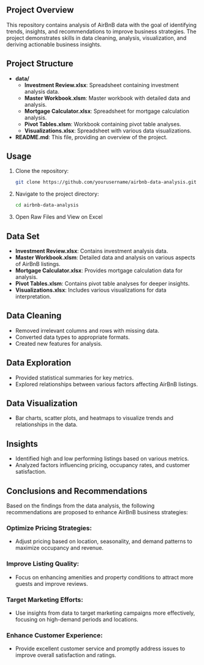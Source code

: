 ## Project Overview
This repository contains analysis of AirBnB data with the goal of identifying trends, insights, and recommendations to improve business strategies. The project demonstrates skills in data cleaning, analysis, visualization, and deriving actionable business insights.

## Project Structure
- **data/**
  - **Investment Review.xlsx**: Spreadsheet containing investment analysis data.
  - **Master Workbook.xlsm**: Master workbook with detailed data and analysis.
  - **Mortgage Calculator.xlsx**: Spreadsheet for mortgage calculation analysis.
  - **Pivot Tables.xlsm**: Workbook containing pivot table analyses.
  - **Visualizations.xlsx**: Spreadsheet with various data visualizations.
- **README.md**: This file, providing an overview of the project.

## Usage
1. Clone the repository:
   ```bash
   git clone https://github.com/yourusername/airbnb-data-analysis.git
2. Navigate to the project directory:
   ```bash
   cd airbnb-data-analysis
3. Open Raw Files and View on Excel

## Data Set
- **Investment Review.xlsx**: Contains investment analysis data.
- **Master Workbook.xlsm**: Detailed data and analysis on various aspects of AirBnB listings.
- **Mortgage Calculator.xlsx**: Provides mortgage calculation data for analysis.
- **Pivot Tables.xlsm**: Contains pivot table analyses for deeper insights.
- **Visualizations.xlsx**: Includes various visualizations for data interpretation.

## Data Cleaning
- Removed irrelevant columns and rows with missing data.
- Converted data types to appropriate formats.
- Created new features for analysis.

## Data Exploration
- Provided statistical summaries for key metrics.
- Explored relationships between various factors affecting AirBnB listings.

## Data Visualization
- Bar charts, scatter plots, and heatmaps to visualize trends and relationships in the data.

## Insights
- Identified high and low performing listings based on various metrics.
- Analyzed factors influencing pricing, occupancy rates, and customer satisfaction.

## Conclusions and Recommendations
Based on the findings from the data analysis, the following recommendations are proposed to enhance AirBnB business strategies:

### Optimize Pricing Strategies:
- Adjust pricing based on location, seasonality, and demand patterns to maximize occupancy and revenue.

### Improve Listing Quality:
- Focus on enhancing amenities and property conditions to attract more guests and improve reviews.

### Target Marketing Efforts:
- Use insights from data to target marketing campaigns more effectively, focusing on high-demand periods and locations.

### Enhance Customer Experience:
- Provide excellent customer service and promptly address issues to improve overall satisfaction and ratings.

